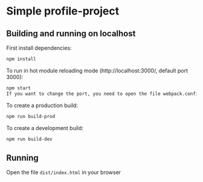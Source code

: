 # Simple profile-project

## Building and running on localhost

First install dependencies:

```sh
npm install
```

To run in hot module reloading mode (http://localhost:3000/, default port 3000):

```sh
npm start
If you want to change the port, you need to open the file webpack.config.js and find "port" and change its value in the module settings -> devServer -> port
```

To create a production build:

```sh
npm run build-prod
```

To create a development build:

```sh
npm run build-dev
```

## Running

Open the file `dist/index.html` in your browser
